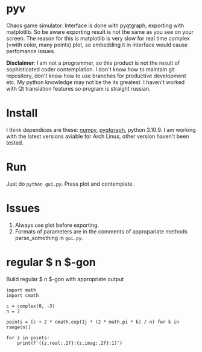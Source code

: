 # pyv

Chaos game simulator. Interface is done with pyqtgraph, exporting with matplotlib. So be aware exporting result is not the same as you see on your screen. The reason for this is matplotlib is very slow for real time complex (=with color, many points) plot, so embedding it in interface would cause perfomance issues.

**Disclaimer**: I am not a programmer, so this product is not the result of sophisticated coder contemplation. I don't know how to maintain git repository, don't know how to use branches for productive development etc. My python knowledge may not be the its greatest. I haven't worked with Qt translation features so program is straight russian.

# Install

I think dependices are these: [numpy](https://numpy.org/install/), [pyqtgraph](https://www.pyqtgraph.org/), python 3.10.9. I am working with the latest versions aviable for Arch Linux, other version haven't been tested.

# Run

Just do `python gui.py`. Press plot and contemplate.

# Issues

1. Always use plot before exporting.
2. Formats of parameters are in the comments of appropariate methods parse_something in `gui.py`.

# regular $ n $-gon

Build regular $ n $-gon with appropriate output

```
import math
import cmath

c = complex(0, -3)
n = 7

points = [c + 2 * cmath.exp(1j * (2 * math.pi * k) / n) for k in range(n)]

for z in points:
    print(f'({z.real:.2f}:{z.imag:.2f}:1)')
```
